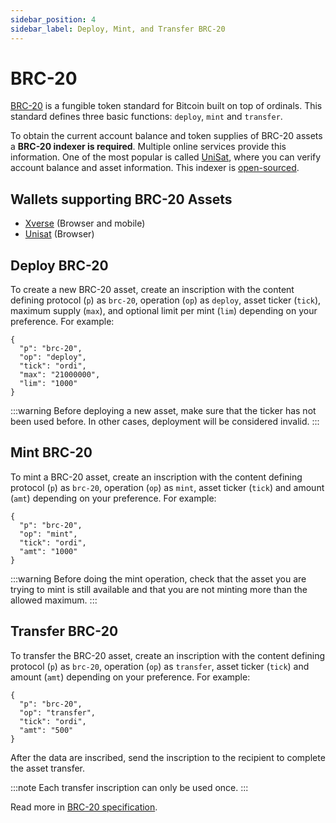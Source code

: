 ```yaml
---
sidebar_position: 4
sidebar_label: Deploy, Mint, and Transfer BRC-20
---
```


# BRC-20

[BRC-20]( https://domo-2.gitbook.io/brc-20-experiment/) is a fungible token standard for Bitcoin built on top of ordinals. This standard defines three basic functions: `deploy`, `mint` and `transfer`.

To obtain the current account balance and token supplies of BRC-20 assets a __BRC-20 indexer is required__. Multiple online services provide this information. One of the most popular is called [UniSat](https://unisat.io/brc20), where you can verify account balance and asset information. This indexer is [open-sourced](https://github.com/unisat-wallet/libbrc20-indexer).

## Wallets supporting BRC-20 Assets

- [Xverse](https://www.xverse.app/download) (Browser and mobile)
- [Unisat](https://unisat.io/download ) (Browser)

## Deploy BRC-20

To create a new BRC-20 asset, create an inscription with the content defining protocol (`p`) as `brc-20`, operation (`op`) as `deploy`, asset ticker (`tick`), maximum supply (`max`), and optional limit per mint (`lim`) depending on your preference. For example:

```
{ 
  "p": "brc-20",
  "op": "deploy",
  "tick": "ordi",
  "max": "21000000",
  "lim": "1000"
}
```

:::warning
Before deploying a new asset, make sure that the ticker has not been used before. In other cases, deployment will be considered invalid.
:::

## Mint BRC-20
To mint a BRC-20 asset, create an inscription with the content defining protocol (`p`) as `brc-20`, operation (`op`) as `mint`, asset ticker (`tick`) and amount (`amt`) depending on your preference. For example:

```
{ 
  "p": "brc-20",
  "op": "mint",
  "tick": "ordi",
  "amt": "1000"
}
```

:::warning
Before doing the mint operation, check that the asset you are trying to mint is still available and that you are not minting more than the allowed maximum.
:::

## Transfer BRC-20

To transfer the BRC-20 asset, create an inscription with the content defining protocol (`p`) as `brc-20`, operation (`op`) as `transfer`, asset ticker (`tick`) and amount (`amt`) depending on your preference. For example:

```
{ 
  "p": "brc-20",
  "op": "transfer",
  "tick": "ordi",
  "amt": "500"
}
```

After the data are inscribed, send the inscription to the recipient to complete the asset transfer.

:::note 
Each transfer inscription can only be used once.
:::

Read more in [BRC-20 specification](https://domo-2.gitbook.io/brc-20-experiment/).
